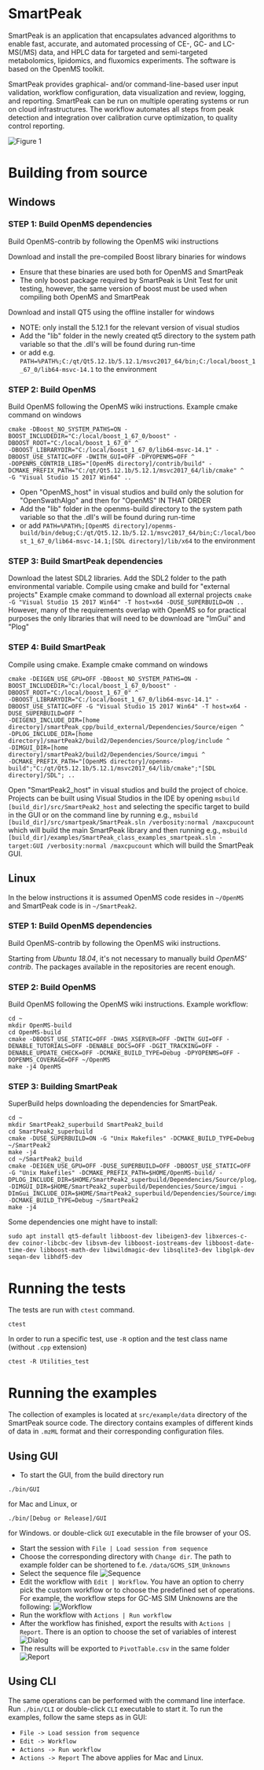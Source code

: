 # SmartPeak
SmartPeak is an application that encapsulates advanced algorithms to enable fast, accurate, and automated processing of CE-, GC- and LC-MS(/MS) data, and HPLC data for targeted and semi-targeted metabolomics, lipidomics, and fluxomics experiments. The software is based on the OpenMS toolkit.

SmartPeak provides graphical- and/or command-line-based user input validation, workflow configuration, data visualization and review, logging, and reporting. SmartPeak can be run on multiple operating systems or run on cloud infrastructures. The workflow automates all steps from peak detection and integration over calibration curve optimization, to quality control reporting.

![Figure 1](images/Fig01_SmartPeak_overview.jpg)

# Building from source
## Windows

### STEP 1: Build OpenMS dependencies
Build OpenMS-contrib by following the OpenMS wiki instructions

Download and install the pre-compiled Boost library binaries for windows
- Ensure that these binaries are used both for OpenMS and SmartPeak
- The only boost package required by SmartPeak is Unit Test for unit testing, however, the same version of boost must be used when compiling both OpenMS and SmartPeak

Download and install QT5 using the offline installer for windows
- NOTE: only install the 5.12.1 for the relevant version of visual studios
- Add the "lib" folder in the newly created qt5 directory to the system path variable so that the .dll's will be found during run-time
- or add e.g. `PATH=%PATH%;C:/qt/Qt5.12.1b/5.12.1/msvc2017_64/bin;C:/local/boost_1_67_0/lib64-msvc-14.1` to the environment

### STEP 2: Build OpenMS
Build OpenMS following the OpenMS wiki instructions. Example cmake command on windows
```
cmake -DBoost_NO_SYSTEM_PATHS=ON -BOOST_INCLUDEDIR="C:/local/boost_1_67_0/boost" -DBOOST_ROOT="C:/local/boost_1_67_0" ^
-DBOOST_LIBRARYDIR="C:/local/boost_1_67_0/lib64-msvc-14.1" -DBOOST_USE_STATIC=OFF -DWITH_GUI=OFF -DPYOPENMS=OFF ^
-DOPENMS_CONTRIB_LIBS="[OpenMS directory]/contrib/build" -DCMAKE_PREFIX_PATH="C:/qt/Qt5.12.1b/5.12.1/msvc2017_64/lib/cmake" ^
-G "Visual Studio 15 2017 Win64" ..
```

- Open "OpenMS_host" in visual studios and build only the solution for "OpenSwathAlgo" and then for "OpenMS" IN THAT ORDER
- Add the "lib" folder in the openms-build directory to the system path variable so that the .dll's will be found during run-time
- or add `PATH=%PATH%;[OpenMS directory]/openms-build/bin/debug;C:/qt/Qt5.12.1b/5.12.1/msvc2017_64/bin;C:/local/boost_1_67_0/lib64-msvc-14.1;[SDL directory]/lib/x64` to the environment

### STEP 3: Build SmartPeak dependencies
Download the latest SDL2 libraries. Add the SDL2 folder to the path environmental variable. Compile using cmake and build for "external projects"
Example cmake command to download all external projects
`cmake -G "Visual Studio 15 2017 Win64" -T host=x64 -DUSE_SUPERBUILD=ON ..`
However, many of the requirements overlap with OpenMS so for practical purposes the only libraries that will need to be download are "ImGui" and "Plog"

### STEP 4: Build SmartPeak
Compile using cmake.
Example cmake command on windows
```
cmake -DEIGEN_USE_GPU=OFF -DBoost_NO_SYSTEM_PATHS=ON -BOOST_INCLUDEDIR="C:/local/boost_1_67_0/boost" -DBOOST_ROOT="C:/local/boost_1_67_0" ^
-DBOOST_LIBRARYDIR="C:/local/boost_1_67_0/lib64-msvc-14.1" -DBOOST_USE_STATIC=OFF -G "Visual Studio 15 2017 Win64" -T host=x64 -DUSE_SUPERBUILD=OFF ^
-DEIGEN3_INCLUDE_DIR=[home directory]/smartPeak_cpp/build_external/Dependencies/Source/eigen ^
-DPLOG_INCLUDE_DIR=[home directory]/smartPeak2/build2/Dependencies/Source/plog/include ^
-DIMGUI_DIR=[home directory]/smartPeak2/build2/Dependencies/Source/imgui ^
-DCMAKE_PREFIX_PATH="[OpenMS directory]/openms-build";"C:/qt/Qt5.12.1b/5.12.1/msvc2017_64/lib/cmake";"[SDL directory]/SDL"; ..
```
Open "SmartPeak2_host" in visual studios and build the project of choice. Projects can be built using Visual Studios in the IDE by opening `msbuild [build_dir]/src/SmartPeak2_host` and selecting the specific target to build in the GUI or on the command line by running e.g., `msbuild [build_dir]/src/smartpeak/SmartPeak.sln /verbosity:normal /maxcpucount` which will build the main SmartPeak library and then running e.g., `msbuild [build_dir]/examples/SmartPeak_class_examples_smartpeak.sln -target:GUI /verbosity:normal /maxcpucount` which will build the SmartPeak GUI.

## Linux
In the below instructions it is assumed OpenMS code resides in  `~/OpenMS` and SmartPeak code is in `~/SmartPeak2`.

### STEP 1: Build OpenMS dependencies
Build OpenMS-contrib by following the OpenMS wiki instructions.

Starting from _Ubuntu 18.04_, it's not necessary to manually build _OpenMS' contrib_. The packages available in the repositories are recent enough.

### STEP 2: Build OpenMS
Build OpenMS following the OpenMS wiki instructions.
Example workflow:

```
cd ~
mkdir OpenMS-build
cd OpenMS-build
cmake -DBOOST_USE_STATIC=OFF -DHAS_XSERVER=OFF -DWITH_GUI=OFF -DENABLE_TUTORIALS=OFF -DENABLE_DOCS=OFF -DGIT_TRACKING=OFF -DENABLE_UPDATE_CHECK=OFF -DCMAKE_BUILD_TYPE=Debug -DPYOPENMS=OFF -DOPENMS_COVERAGE=OFF ~/OpenMS
make -j4 OpenMS
```

### STEP 3: Building SmartPeak
SuperBuild helps downloading the dependencies for SmartPeak. 

```
cd ~
mkdir SmartPeak2_superbuild SmartPeak2_build
cd SmartPeak2_superbuild
cmake -DUSE_SUPERBUILD=ON -G "Unix Makefiles" -DCMAKE_BUILD_TYPE=Debug ~/SmartPeak2
make -j4
cd ~/SmartPeak2_build
cmake -DEIGEN_USE_GPU=OFF -DUSE_SUPERBUILD=OFF -DBOOST_USE_STATIC=OFF -G "Unix Makefiles" -DCMAKE_PREFIX_PATH=$HOME/OpenMS-build/ -DPLOG_INCLUDE_DIR=$HOME/SmartPeak2_superbuild/Dependencies/Source/plog/include -DIMGUI_DIR=$HOME/SmartPeak2_superbuild/Dependencies/Source/imgui -DImGui_INCLUDE_DIR=$HOME/SmartPeak2_superbuild/Dependencies/Source/imgui -DCMAKE_BUILD_TYPE=Debug ~/SmartPeak2
make -j4
```

Some dependencies one might have to install:
```
sudo apt install qt5-default libboost-dev libeigen3-dev libxerces-c-dev coinor-libcbc-dev libsvm-dev libboost-iostreams-dev libboost-date-time-dev libboost-math-dev libwildmagic-dev libsqlite3-dev libglpk-dev seqan-dev libhdf5-dev
```

# Running the tests

The tests are run with `ctest` command.

```
ctest
```

In order to run a specific test, use `-R` option and the test class name (without `.cpp` extension)

```
ctest -R Utilities_test
```

# Running the examples

The collection of examples is located at `src/example/data` directory of the SmartPeak source code. The directory contains examples of different kinds of data in `.mzML` format and their corresponding configuration files.

## Using GUI

- To start the GUI, from the build directory run
```
./bin/GUI
```
for Mac and Linux, or
```
./bin/[Debug or Release]/GUI
```
for Windows.
or double-click `GUI` executable in the file browser of your OS.
- Start the session with `File | Load session from sequence`
- Choose the corresponding directory with `Change dir`. The path to example folder can be shortened to f.e. `/data/GCMS_SIM_Unknowns` 
- Select the sequence file
![Sequence](images/sequence_file.png)
- Edit the workflow with `Edit | Workflow`. You have an option to cherry pick the custom workflow or to choose the predefined set of operations. For example, the workflow steps for GC-MS SIM Unknowns are the following:
![Workflow](images/workflow.png)
- Run the workflow with `Actions | Run workflow`
- After the workflow has finished, export the results with `Actions | Report`. There is an option to choose the set of variables of interest
![Dialog](images/report_dialog.png)
- The results will be exported to `PivotTable.csv` in the same folder
![Report](images/csv_file.png)

## Using CLI

The same operations can be performed with the command line interface. Run `./bin/CLI` or double-click `CLI` executable to start it. To run the examples, follow the same steps as in GUI:
- `File -> Load session from sequence`
- `Edit -> Workflow`
- `Actions -> Run workflow`
- `Actions -> Report`
The above applies for Mac and Linux.